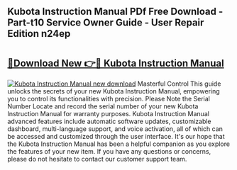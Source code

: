 ## Kubota Instruction Manual PDf Free Download - Part-t10 Service Owner Guide - User Repair Edition n24ep

# <h2><a href="http://bc87978.oget.top/?id=Kubota+Instruction+Manual">🔗Download New 👉🔴 Kubota Instruction Manual</a></h2>

[![Kubota Instruction Manual new download](https://i.imgur.com/5g1atiW.png)](http://bc87978.oget.top/?id=Kubota+Instruction+Manual)
Masterful Control This guide unlocks the secrets of your new Kubota Instruction Manual, empowering you to control its functionalities with precision. Please Note the Serial Number Locate and record the serial number of your new Kubota Instruction Manual for warranty purposes. Kubota Instruction Manual advanced features include automatic software updates, customizable dashboard, multi-language support, and voice activation, all of which can be accessed and customized through the user interface. It's our hope that the Kubota Instruction Manual has been a helpful companion as you explore the features of your new item. If you have any questions or concerns, please do not hesitate to contact our customer support team.
